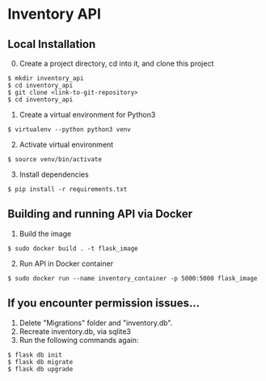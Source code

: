 # Inventory API

## Local Installation

  0. Create a project directory, cd into it, and clone this project
  
    $ mkdir inventory_api
    $ cd inventory_api
    $ git clone <link-to-git-repository>
    $ cd inventory_api

  1. Create a virtual environment for Python3 

    $ virtualenv --python python3 venv
    
  2. Activate virtual environment
  
    $ source venv/bin/activate
    
  3. Install dependencies
  
    $ pip install -r requirements.txt
    
## Building and running API via Docker

  1. Build the image
  
    $ sudo docker build . -t flask_image
    
  2. Run API in Docker container
  
    $ sudo docker run --name inventory_container -p 5000:5000 flask_image

## If you encounter permission issues...
  1. Delete "Migrations" folder and "inventory.db". 
  2. Recreate inventory.db, via sqlite3
  3. Run the following commands again:
  
    $ flask db init
    $ flask db migrate
    $ flask db upgrade
    
    

